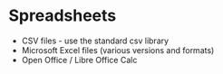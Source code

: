 # Spreadsheets

* CSV files - use the standard csv library
* Microsoft Excel files (various versions and formats)
* Open Office / Libre Office Calc


